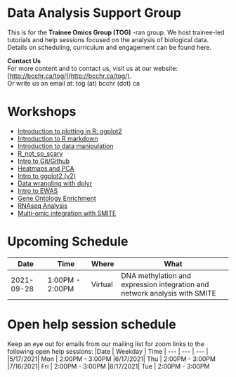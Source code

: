 # Data Analysis Support Group

This is for the **Trainee Omics Group (TOG)** -ran group. We host trainee-led tutorials and help sessions focused on the analysis of biological data. Details on scheduling, curriculum and engagement can be found here.

**Contact Us**   
For more content and to contact us, visit us at our website: [http://bcchr.ca/tog/](http://bcchr.ca/tog/).    
Or write us an email at: tog (at) bcchr (dot) ca

# Workshops
- [Introduction to plotting in R: ggplot2](workshops/2019-07-24_intro_to_ggplot2)
- [Introduction to R markdown](workshops/2019-09-05_intro_to_rmarkdown)
- [Introduction to data manipulation](workshops/2019-10-03_intro_to_data_manipulation)
- [R_not_so_scary](workshops/2019-10-31_R_not_so_scary)
- [Intro to Git/Github](workshops/2019-11-28_will_casazza)
- [Heatmaps and PCA](workshops/2020-05-26_Heatmaps_and_PCA)
- [Intro to ggplot2 (v2)](workshops/2020-07-09_intro-to-ggplot2_victor_yuan)
- [Data wrangling with dplyr](workshops/2020-07-23_data_wrangling_ak)
- [Intro to EWAS](workshops/2020-10-29_intro_to_ewas)
- [Gene Ontology Enrichment](workshops/2020-11-26_gene_ontology_enrichment)
- [RNAseq Analysis](workshops/RNA-seq-Workshop-2021)
- [Multi-omic integration with SMITE](workshops/2021_09_28_multi_omics_SMITE)

# Upcoming Schedule
| Date | Time | Where | What |
| --- | --- | --- | --- |
| 2021-09-28| 1:00PM - 2:00PM | Virtual | DNA methylation and expression integration and network analysis with SMITE |

# Open help session schedule
Keep an eye out for emails from our mailing list for zoom links to the following open help sessions:
|Date	    |  Weekday |	Time
| --- | --- | --- |
|5/17/2021|	Mon     |	2:00PM - 3:00PM
|6/17/2021|	Thu     |	2:00PM - 3:00PM
|7/16/2021|	Fri     |	2:00PM - 3:00PM
|8/17/2021|	Tue     |	2:00PM - 3:00PM



